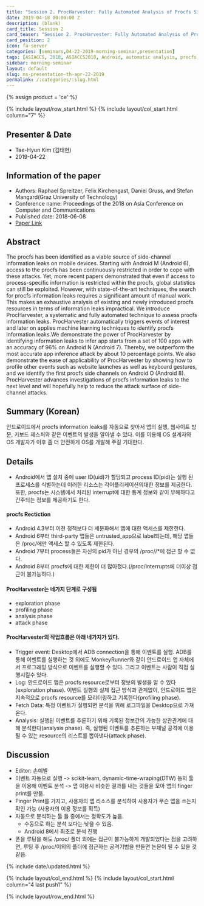 ```yaml
---
title: "Session 2. ProcHarvester: Fully Automated Analysis of Procfs Side-Channel Leaks on Android"
date: 2019-04-18 00:00:00 Z
description: (blank)
card_title: Session 2
card_teaser: "Session 2. ProcHarvester: Fully Automated Analysis of Procfs Side-Channel Leaks on Android"
card_position: 2
icon: fa-server
categories: [seminars,04-22-2019-morning-seminar,presentation]
tags: [ASIACCS, 2018, ASIACCS2018, Android, automatic analysis, procfs, side-channel analysis]
sidebar: morning-seminar
layout: default
slug: ms-presentation-th-apr-22-2019
permalink: /:categories/:slug.html
---
```


{% assign product = 'ce' %}

{% include layout/row_start.html %}
{% include layout/col_start.html column="7" %}

## Presenter & Date
+ Tae-Hyun Kim (김태현)
+ 2019-04-22

## Information of the paper
+ Authors: Raphael Spreitzer, Felix Kirchengast, Daniel Gruss, and Stefan Mangard(Graz University of Technology)
+ Conference name: Proceedings of the 2018 on Asia Conference on Computer and Communications
+ Published date: 2018-06-08
+ [Paper Link](https://pure.tugraz.at/ws/portalfiles/portal/17305447/AsiaCCS2018.pdf)

## Abstract
The procfs has been identified as a viable source of side-channel information leaks on mobile devices. Starting with Android M (Android 6), access to the procfs has been continuously restricted in order to cope with these attacks. Yet, more recent papers demonstrated that even if access to process-specific information is restricted within the procfs, global statistics can still be exploited. However, with state-of-the-art techniques, the search for procfs information leaks requires a significant amount of manual work. This makes an exhaustive analysis of existing and newly introduced procfs resources in terms of information leaks impractical.
We introduce ProcHarvester, a systematic and fully automated technique to assess procfs information leaks. ProcHarvester automatically triggers events of interest and later on applies machine learning techniques to identify procfs information leaks.We demonstrate the power of ProcHarvester by identifying information leaks to infer app starts from a set of 100 apps with an accuracy of 96% on Android N (Android 7). Thereby, we outperform the most accurate app inference attack by about 10 percentage points. We also demonstrate the ease of applicability of ProcHarvester by showing how to profile other events such as website launches as well as keyboard gestures, and we identify the first procfs side channels on Android O (Android 8). ProcHarvester advances investigations of procfs information leaks to the next level and will hopefully help to reduce the attack surface of side-channel attacks.


## Summary (Korean)
안드로이드에서 procfs information leaks를 자동으로 찾아서 앱의 실행, 웹사이트 방문, 키보드 제스처와 같은 이벤트의 발생을 알아낼 수 있다. 이를 이용해 OS 설계자와 OS 개발자가 이후 좀 더 안전하게 OS를 개발해 주길 기대한다.

## Details
  + Android에서 앱 설치 중에 user ID(uid)가 할당되고 process ID(pid)는 실행 된 프로세스를 식별하는데 이러한 리소스는 각어플리케이션의대한 정보를 제공한다. 또한, procfs는 시스템에서 처리된 interrupt에 대한 통계 정보와 같이 무해하다고 간주되는 정보를 제공하기도 한다.

#### procfs Rectiction
  + Android 4.3부터 이전 정책보다 더 세분화해서 앱에 대한 액세스를 제한한다.
  + Android 6부터 third-party 앱들은 untrusted_app으로 label되는데, 해당 앱들은 /proc/에만 액세스 할 수 있도록 제한된다.
  + Android 7부터 process들은 자신의 pid가 아닌 경우의 /proc/<pid>/*에 접근 할 수 없다.
  + Android 8부터 procfs에 대한 제한이 더 많아졌다.(/proc/interrupts에 더이상 접근이 불가능하다.)

#### ProcHarvester는 네가지 단계로 구성됨
  + exploration phase 
  + profiling phase 
  + analysis phase 
  + attack phase 
  
#### ProcHarvester의 작업흐름은 아래 네가지가 있다.
  + Trigger event: Desktop에서 ADB connection을 통해 이벤트를 실행. ADB를 통해 이벤트를 실행하는 것 외에도 MonkeyRunner와 같이 안드로이드 앱 자체에서 프로그래밍 방식으로 이벤트를 실행할 수 있다. 그리고 이벤트는 사람이 직접 실행시킬수 있다. 
  + Log: 안드로이드 앱은 procfs resource로부터 정보의 발생을 알 수 있다(exploration phase). 이벤트 실행의 실제 접근 방식과 관계없이, 안드로이드 앱은 지속적으로 procfs resource를 모리터링하고 기록한다(profiling phase).
  + Fetch Data: 특정 이벤트가 실행되면 분석을 위해 로그파일을 Desktop으로 가져온다.
  + Analysis: 실행된 이벤트를 추론하기 위해 기록된 정보간의 가능한 상관관계에 대해 분석한다(analysis phase). 즉, 실행된 이벤트를 추론하는 부채널 공격에 이용 될 수 있는 resource의 리스트를 뽑아낸다(attack phase). 


## Discussion
+ Editor: 손예별
+ 이벤트 자동으로 실행 -> scikit-learn, dynamic-time-wraping(DTW) 등의 툴을 이용해 이벤트 분석 -> 앱 이용시 비슷한 결과를 내는 것들을 모아 앱의 finger print를 만듦.
+ Finger Print를 가지고, 사용자의 앱 리소스를 분석하여 사용자가 무슨 앱을 쓰는지 확인 가능 (사용자의 이용 정보를 획득)
+ 자동으로 분석하는 툴 들 중에서는 정확도가 높음.
  + 수동으로 하는 분석 보다는 낮을 수 있음.
  + Android 8에서 최초로 분석 진행
+ 폰을 루팅을 해도 /proc/ 폴더 외에는 접근이 불가능하게 개발되었다는 점을 고려하면, 루팅 후 /proc/이외의 폴더에 접근하는 공격기법을 만들면 논문이 될 수 있을 것 같음. 


{% include date/updated.html %}

{% include layout/col_end.html %}
{% include layout/col_start.html column="4 last push1" %}

{% include layout/row_end.html %}
